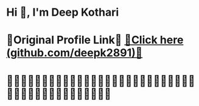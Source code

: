 # Hi 👋, I'm Deep Kothari
# 🚀Original Profile Link🚀 <a href="https://github.com/deepk2891">🚀Click here (github.com/deepk2891)🚀</a>
# 🚀🚀🚀🚀🚀🚀🚀🚀🚀🚀🚀🚀🚀🚀🚀🚀🚀🚀🚀🚀🚀🚀🚀🚀🚀🚀🚀🚀🚀🚀🚀🚀🚀🚀🚀🚀🚀🚀🚀🚀🚀🚀

